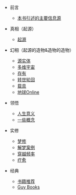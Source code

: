 * 前言

  * [本书引述的主要信息源](from.md)

* 真相（起源）

  * [起源](s1-origin.md)

* 幻相（起源的造物&造物的造物）

  * [源实体](s2-source-entity.md)
  * [多维宇宙](s2-universe.md)
  * [存有](s2-beings.md)
  * [转世轮回](s2-samsara.md)
  * [载具](s2-carrier.md)
  * [地球Online](s2-earth-game.md)

* 领悟

  * [人生意义](s3-why.md)
  * [一些概念](s3-conception.md) 

* 实修

  * [梦修](s4-dream.md)
  * [解梦案例](s4-dream-explain.md)
  * [穿越频率](s4-ttf.md)
  * [疗愈](s4-heal.md)

* 经典

  * [书籍推荐](s5-books.md)
  - [Guy Books](s5-guy.md)

